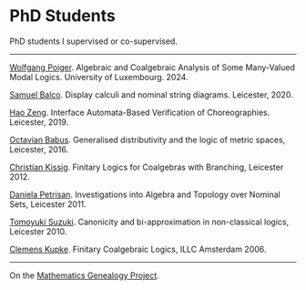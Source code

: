 # PhD Students

PhD students I supervised or co-supervised.

---

[Wolfgang Poiger](https://sites.google.com/view/wolfgangpoiger/). Algebraic and Coalgebraic Analysis of Some Many-Valued Modal Logics. University of Luxembourg. 2024.

[Samuel Balco](https://gdlyrttnap.pl/). Display calculi and nominal string diagrams. Leicester, 2020.

[Hao Zeng](https://www.linkedin.com/in/hao-zeng-717b5862/). Interface Automata-Based Verification of Choreographies. Leicester, 2019.

[Octavian Babus](https://www.linkedin.com/in/octavian-babus-a8723829/). Generalised distributivity and the logic of metric spaces, Leicester, 2016.  

[Christian Kissig](https://www.linkedin.com/in/christiankissig/?originalSubdomain=uk). Finitary Logics for Coalgebras with Branching, Leicester 2012.  

[Daniela Petrisan](https://dblp.org/pid/72/3703.html). Investigations into Algebra and Topology over Nominal Sets, Leicester 2011.   

[Tomoyuki Suzuki](https://dblp.uni-trier.de/pers/hd/s/Suzuki_0001:Tomoyuki). Canonicity and bi-approximation in non-classical logics, Leicester 2010.  

[Clemens Kupke](https://www.strath.ac.uk/staff/kupkeclemensdr/). Finitary Coalgebraic Logics, ILLC Amsterdam 2006.    

---

On the [Mathematics Genealogy Project](https://www.genealogy.math.ndsu.nodak.edu/id.php?id=92735&fChrono=1).